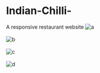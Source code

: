 # Indian-Chilli- 
A responsive restaurant website
![a](https://user-images.githubusercontent.com/47375036/87186185-0cefc580-c2b9-11ea-8cc8-624b08015e67.png) </br> </br>
![b](https://user-images.githubusercontent.com/47375036/87186199-124d1000-c2b9-11ea-8c22-f551b8000ca0.PNG) </br> </br>
![c](https://user-images.githubusercontent.com/47375036/87186203-137e3d00-c2b9-11ea-8a1d-e083cd5c8cb7.PNG) </br> </br>
![d](https://user-images.githubusercontent.com/47375036/87186204-137e3d00-c2b9-11ea-86cb-37a0afea8f54.PNG)
